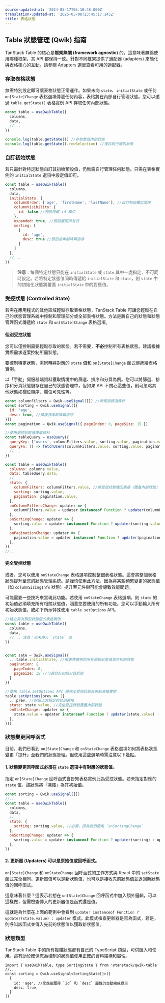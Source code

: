 ```yaml
---
source-updated-at: '2024-05-17T05:10:48.000Z'
translation-updated-at: '2025-05-08T23:45:17.145Z'
title: 表格狀態
---
```

## Table 狀態管理 (Qwik) 指南

TanStack Table 的核心是**框架無關 (framework agnostic)** 的，這意味著無論使用哪種框架，其 API 都保持一致。針對不同框架提供了適配器 (adapters) 來簡化與表格核心的互動。請參閱 Adapters 選單查看可用的適配器。

### 存取表格狀態

無需特別設定即可讓表格狀態正常運作。如果未向 `state`、`initialState` 或任何 `on[State]Change` 表格選項傳遞任何內容，表格將在內部自行管理狀態。您可以透過 `table.getState()` 表格實例 API 存取任何內部狀態。

```jsx
const table = useQwikTable({
  columns,
  data,
  //...
})

console.log(table.getState()) //存取整個內部狀態
console.log(table.getState().rowSelection) //僅存取行選取狀態
```

### 自訂初始狀態

若只需針對特定狀態自訂其初始預設值，仍無需自行管理任何狀態。只需在表格實例的 `initialState` 選項中設定值即可。

```jsx
const table = useQwikTable({
  columns,
  data,
  initialState: {
    columnOrder: ['age', 'firstName', 'lastName'], //自訂初始欄位順序
    columnVisibility: {
      id: false //預設隱藏 id 欄位
    },
    expanded: true, //預設展開所有行
    sorting: [
      {
        id: 'age',
        desc: true //預設按年齡降冪排序
      }
    ]
  },
  //...
})
```

> **注意**：每個特定狀態只能在 `initialState` 或 `state` 其中一處指定，不可同時設定。若將特定狀態值同時傳遞給 `initialState` 和 `state`，則 `state` 中的初始化狀態將覆蓋 `initialState` 中的對應值。

### 受控狀態 (Controlled State)

若需在應用程式的其他區域輕鬆存取表格狀態，TanStack Table 可讓您輕鬆在自己的狀態管理系統中控制和管理部分或全部表格狀態。方法是將自己的狀態和狀態管理函式傳遞給 `state` 和 `on[State]Change` 表格選項。

#### 個別受控狀態

您可以僅控制需要輕鬆存取的狀態。若不需要，**不必**控制所有表格狀態。建議根據實際需求逐案控制所需狀態。

要控制特定狀態，需同時將對應的 `state` 值和 `on[State]Change` 函式傳遞給表格實例。

以「手動」伺服器端資料獲取情境中的篩選、排序和分頁為例。您可以將篩選、排序和分頁狀態儲存在自己的狀態管理中，但如果 API 不關心這些值，則可忽略其他狀態如欄位順序、欄位可見性等。

```jsx
const columnFilters = Qwik.useSignal([]) //無預設篩選條件
const sorting = Qwik.useSignal([{
  id: 'age',
  desc: true, //預設按年齡降冪排序
}]) 
const pagination = Qwik.useSignal({ pageIndex: 0, pageSize: 15 })

//使用受控狀態值獲取資料
const tableQuery = useQuery({
  queryKey: ['users', columnFilters.value, sorting.value, pagination.value],
  queryFn: () => fetchUsers(columnFilters.value, sorting.value, pagination.value),
  //...
})

const table = useQwikTable({
  columns: columns.value,
  data: tableQuery.data,
  //...
  state: {
    columnFilters: columnFilters.value, //將受控狀態傳回表格（覆蓋內部狀態）
    sorting: sorting.value,
    pagination: pagination.value,
  },
  onColumnFiltersChange: updater => {
    columnFilters.value = updater instanceof Function ? updater(columnFilters.value) : updater //將 columnFilters 狀態提升至自己的狀態管理
  },
  onSortingChange: updater => {
    sorting.value = updater instanceof Function ? updater(sorting.value) : updater
  },
  onPaginationChange: updater => {
    pagination.value = updater instanceof Function ? updater(pagination.value) : updater
  },
})
//...
```

#### 完全受控狀態

或者，您可以使用 `onStateChange` 表格選項控制整個表格狀態。這會將整個表格狀態提升至您的狀態管理系統。請謹慎使用此方法，因為將某些頻繁變更的狀態值（如 `columnSizingInfo` 狀態）提升至元件樹可能會導致效能問題。

可能需要一些技巧來實現此功能。若使用 `onStateChange` 表格選項，則 `state` 的初始值必須填充所有相關狀態值，涵蓋您要使用的所有功能。您可以手動輸入所有初始狀態值，或如下所示特殊使用 `table.setOptions` API。

```jsx
//建立具有預設狀態值的表格實例
const table = useQwikTable({
  columns,
  data,
  //... 注意：尚未傳入 `state` 值
})


const sate = Qwik.useSignal({
  ...table.initialState, //用表格實例的所有預設狀態值填充初始狀態
  pagination: {
    pageIndex: 0,
    pageSize: 15 //可選自訂初始分頁狀態
  }
})

//使用 table.setOptions API 將完全受控狀態合併到表格實例
table.setOptions(prev => ({
  ...prev, //保留上方設定的其他選項
  state: state.value, //完全受控狀態覆蓋內部狀態
  onStateChange: updater => {
    state.value = updater instanceof Function ? updater(state.value) : updater //任何狀態變更將推送至自己的狀態管理
  },
}))
```

### 狀態變更回呼函式

目前，我們已看到 `on[State]Change` 和 `onStateChange` 表格選項如何將表格狀態變更「提升」至我們的狀態管理。但使用這些選項時需注意以下幾點。

#### 1. **狀態變更回呼函式必須在 `state` 選項中有對應的狀態值**。

指定 `on[State]Change` 回呼函式會告知表格實例此為受控狀態。若未指定對應的 `state` 值，該狀態將「凍結」為其初始值。

```jsx
const sorting = Qwik.useSignal([])
//...
const table = useQwikTable({
  columns,
  data,
  //...
  state: {
    sorting: sorting.value, //必需，因為我們使用 `onSortingChange`
  },
  onSortingChange: updater => {
    sorting.value = updater instanceof Function ? updater(sorting) : updater //使 `state.sorting` 受控
  }, 
})
```

#### 2. **更新器 (Updaters) 可以是原始值或回呼函式**。

`on[State]Change` 和 `onStateChange` 回呼函式的工作方式與 React 中的 `setState` 函式完全相同。更新器值可以是新狀態值，也可以是接收先前狀態值並返回新狀態值的回呼函式。

這意味著什麼？這表示若想在 `on[State]Change` 回呼函式中加入額外邏輯，可以這樣做，但需檢查傳入的更新器值是函式還是值。

這就是為什麼在上面的範例中會看到 `updater instanceof Function ? updater(state.value) : updater` 模式。此模式檢查更新器是否為函式，若是，則呼叫該函式並傳入先前的狀態值以獲取新狀態值。

### 狀態類型

TanStack Table 中的所有複雜狀態都有自己的 TypeScript 類型，可供匯入和使用。這有助於確保您為控制的狀態值使用正確的資料結構和屬性。

```tsx
import { useQwikTable, type SortingState } from '@tanstack/qwik-table'
//...
const sorting = Qwik.useSignal<SortingState[]>([
  {
    id: 'age', //您應能獲得 `id` 和 `desc` 屬性的自動完成提示
    desc: true,
  }
])
```
